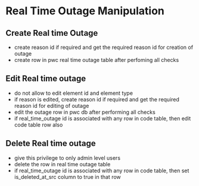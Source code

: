 # Real Time Outage Manipulation

## Create Real time Outage
* create reason id if required and get the required reason id for creation of outage
* create row in pwc real time outage table after perfoming all checks

## Edit Real time outage
* do not allow to edit element id and element type
* if reason is edited, create reason id if required and get the required reason id for editing of outage
* edit the outage row in pwc db after performing all checks
* if real_time_outage id is associated with any row in code table, then edit code table row also

## Delete Real time outage
* give this privilege to only admin level users
* delete the row in real time outage table
* if real_time_outage id is associated with any row in code table, then set is_deleted_at_src column to true in that row